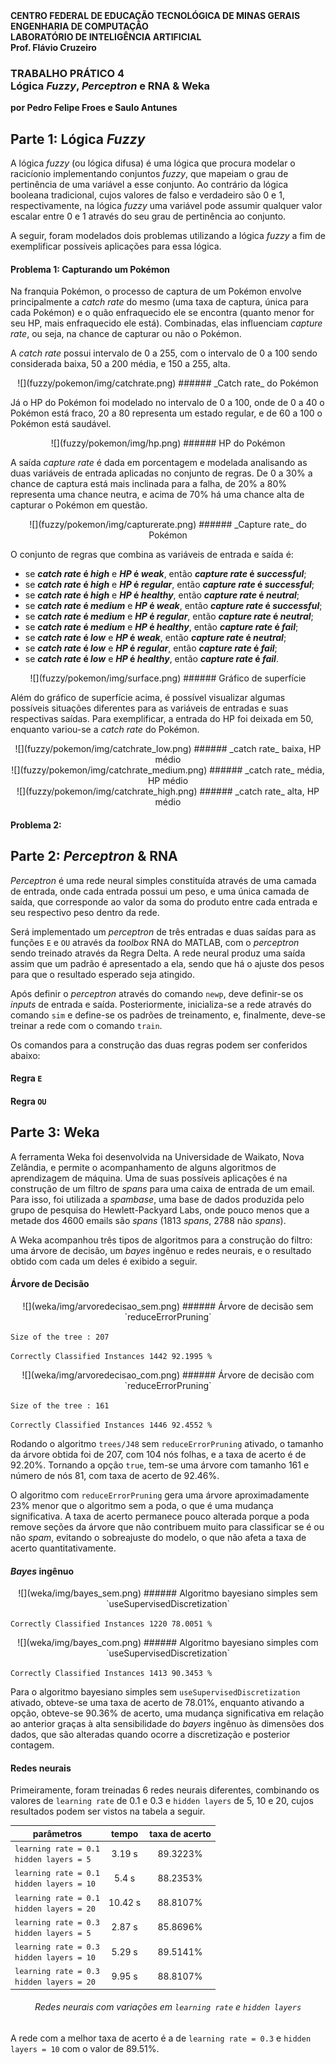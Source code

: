 <strong>
CENTRO FEDERAL DE EDUCAÇÃO TECNOLÓGICA DE MINAS GERAIS<br>
ENGENHARIA DE COMPUTAÇÃO<br>
LABORATÓRIO DE INTELIGÊNCIA ARTIFICIAL<br>
Prof. Flávio Cruzeiro
</strong>

### TRABALHO PRÁTICO 4 <br>Lógica _Fuzzy_, _Perceptron_ e RNA & Weka
<strong>
por Pedro Felipe Froes e Saulo Antunes
</strong>

## Parte 1: Lógica _Fuzzy_
A lógica _fuzzy_ (ou lógica difusa) é uma lógica que procura modelar o racicíonio implementando conjuntos _fuzzy_, que mapeiam o grau de pertinência de uma variável a esse conjunto. Ao contrário da lógica booleana tradicional, cujos valores de falso e verdadeiro são 0 e 1, respectivamente, na lógica _fuzzy_ uma variável pode assumir qualquer valor escalar entre 0 e 1 através do seu grau de pertinência ao conjunto.

A seguir, foram modelados dois problemas utilizando a lógica _fuzzy_ a fim de exemplificar possíveis aplicações para essa lógica.

#### Problema 1: Capturando um Pokémon

Na franquia Pokémon, o processo de captura de um Pokémon envolve principalmente a _catch rate_ do mesmo (uma taxa de captura, única para cada Pokémon) e o quão enfraquecido ele se encontra (quanto menor for seu HP, mais enfraquecido ele está). Combinadas, elas influenciam _capture rate_, ou seja, na chance de capturar ou não o Pokémon.

A _catch rate_ possui intervalo de 0 a 255, com o intervalo de 0 a 100 sendo considerada baixa, 50 a 200 média, e 150 a 255, alta.

<center>
![](fuzzy/pokemon/img/catchrate.png)
###### _Catch rate_ do Pokémon
</center>

Já o HP do Pokémon foi modelado no intervalo de 0 a 100, onde de 0 a 40 o Pokémon está fraco, 20 a 80 representa um estado regular, e de 60 a 100 o Pokémon está saudável.

<center>
![](fuzzy/pokemon/img/hp.png)
###### HP do Pokémon
</center>

A saída _capture rate_ é dada em porcentagem e modelada analisando as duas variáveis de entrada aplicadas no conjunto de regras. De 0 a 30% a chance de captura está mais inclinada para a falha, de 20% a 80% representa uma chance neutra, e acima de 70% há uma chance alta de capturar o Pokémon em questão.

<center>
![](fuzzy/pokemon/img/capturerate.png)
###### _Capture rate_ do Pokémon
</center>

O conjunto de regras que combina as variáveis de entrada e saída é:

* se **_catch rate_ é _high_** e **_HP_ é _weak_**, então **_capture rate_ é _successful_**;
* se **_catch rate_ é _high_** e **_HP_ é _regular_**, então **_capture rate_ é _successful_**;
* se **_catch rate_ é _high_** e **_HP_ é _healthy_**, então **_capture rate_ é _neutral_**;
* se **_catch rate_ é _medium_** e **_HP_ é _weak_**, então **_capture rate_ é _successful_**;
* se **_catch rate_ é _medium_** e **_HP_ é _regular_**, então **_capture rate_ é _neutral_**;
* se **_catch rate_ é _medium_** e **_HP_ é _healthy_**, então **_capture rate_ é _fail_**;
* se **_catch rate_ é _low_** e **_HP_ é _weak_**, então **_capture rate_ é _neutral_**;
* se **_catch rate_ é _low_** e **_HP_ é _regular_**, então **_capture rate_ é _fail_**;
* se **_catch rate_ é _low_** e **_HP_ é _healthy_**, então **_capture rate_ é _fail_**.

<center>
![](fuzzy/pokemon/img/surface.png)
###### Gráfico de superfície
</center>

Além do gráfico de superfície acima, é possível visualizar algumas possíveis situações diferentes para as variáveis de entradas e suas respectivas saídas. Para exemplificar, a entrada do HP foi deixada em 50, enquanto variou-se a _catch rate_ do Pokémon.

<center>
![](fuzzy/pokemon/img/catchrate_low.png)
###### _catch rate_ baixa, HP médio
</center>

<center>
![](fuzzy/pokemon/img/catchrate_medium.png)
###### _catch rate_ média, HP médio
</center>

<center>
![](fuzzy/pokemon/img/catchrate_high.png)
###### _catch rate_ alta, HP médio
</center>

#### Problema 2:

## Parte 2: _Perceptron_ & RNA

_Perceptron_ é uma rede neural simples constituída através de uma camada de entrada, onde cada entrada possui um peso, e uma única camada de saída, que corresponde ao valor da soma do produto entre cada entrada e seu respectivo peso dentro da rede.

Será implementado um _perceptron_ de três entradas e duas saídas para as funções `E` e `OU` através da _toolbox_ RNA do MATLAB, com o _perceptron_ sendo treinado através da Regra Delta. A rede neural produz uma saída assim que um padrão é apresentado a ela, sendo que há o ajuste dos pesos para que o resultado esperado seja atingido.

Após definir o _perceptron_ através do comando `newp`, deve definir-se os _inputs_ de entrada e saída. Posteriormente, inicializa-se a rede através do comando `sim` e define-se os padrões de treinamento, e, finalmente, deve-se treinar a rede com o comando `train`.

Os comandos para a construção das duas regras podem ser conferidos abaixo:

#### Regra `E`

#### Regra `OU`

## Parte 3: Weka

A ferramenta Weka foi desenvolvida na Universidade de Waikato, Nova Zelândia, e permite o acompanhamento de alguns algoritmos de aprendizagem de máquina. Uma de suas possíveis aplicações é na construção de um filtro de _spans_ para uma caixa de entrada de um email. Para isso, foi utilizada a _spambase_, uma base de dados produzida pelo grupo de pesquisa do Hewlett-Packyard Labs, onde pouco menos que a metade dos 4600 emails são _spans_ (1813 _spans_, 2788 não _spans_).

A Weka acompanhou três tipos de algoritmos para a construção do filtro: uma árvore de decisão, um _bayes_ ingênuo e redes neurais, e o resultado obtido com cada um deles é exibido a seguir.

#### Árvore de Decisão

<center>
![](weka/img/arvoredecisao_sem.png)
###### Árvore de decisão sem `reduceErrorPruning`
</center>

`Size of the tree : 207`

`Correctly Classified Instances 1442 92.1995 %`

<center>
![](weka/img/arvoredecisao_com.png)
###### Árvore de decisão com `reduceErrorPruning`
</center>

`Size of the tree : 161`

`Correctly Classified Instances 1446 92.4552 %`

Rodando o algoritmo `trees/J48` sem `reduceErrorPruning` ativado, o tamanho da árvore obtida foi de 207, com 104 nós folhas, e a taxa de acerto é de 92.20%. Tornando a opção `true`, tem-se uma árvore com tamanho 161 e número de nós 81, com taxa de acerto de 92.46%.

O algoritmo com `reduceErrorPruning` gera uma árvore aproximadamente 23% menor que o algoritmo sem a poda, o que é uma mudança significativa. A taxa de acerto permanece pouco alterada porque a poda remove seções da árvore que não contribuem muito para classificar se é ou não _spam_, evitando o sobreajuste do modelo, o que não afeta a taxa de acerto quantitativamente.

#### _Bayes_ ingênuo

<center>
![](weka/img/bayes_sem.png)
###### Algoritmo bayesiano simples sem `useSupervisedDiscretization`
</center>

`Correctly Classified Instances 1220 78.0051 %`

<center>
![](weka/img/bayes_com.png)
###### Algoritmo bayesiano simples com `useSupervisedDiscretization`
</center>

`Correctly Classified Instances 1413 90.3453 %`

Para o algoritmo bayesiano simples sem `useSupervisedDiscretization` ativado, obteve-se uma taxa de acerto de 78.01%, enquanto ativando a opção, obteve-se 90.36% de acerto, uma mudança significativa em relação ao anterior graças à alta sensibilidade do _bayers_ ingênuo às dimensões dos dados, que são alteradas quando ocorre a discretização e posterior contagem.

#### Redes neurais

Primeiramente, foram treinadas 6 redes neurais diferentes, combinando os valores de `learning rate` de 0.1 e 0.3 e `hidden layers` de 5, 10 e 20, cujos resultados podem ser vistos na tabela a seguir.

<center>

| parâmetros | tempo  | taxa de acerto | 
| --- | :---: | :---: |
| `learning rate = 0.1`<br>`hidden layers = 5` | 3.19 s | 89.3223% |
| `learning rate = 0.1`<br>`hidden layers = 10` | 5.4 s | 88.2353% |
| `learning rate = 0.1`<br>`hidden layers = 20` | 10.42 s | 88.8107% |
| `learning rate = 0.3`<br>`hidden layers = 5` | 2.87 s | 85.8696% |
| `learning rate = 0.3`<br>`hidden layers = 10` | 5.29 s | 89.5141% |
| `learning rate = 0.3`<br>`hidden layers = 20` | 9.95 s | 88.8107% |

###### Redes neurais com variações em `learning rate` e `hidden layers`
</center>

A rede com a melhor taxa de acerto é a de `learning rate = 0.3` e `hidden layers = 10` com o valor de 89.51%.